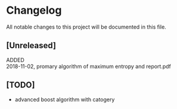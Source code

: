 # Changelog
All notable changes to this project will be documented in this file.

## [Unreleased]
ADDED  
2018-11-02, promary algorithm of maximum entropy and report.pdf

## [TODO]

- advanced boost algorithm with catogery
